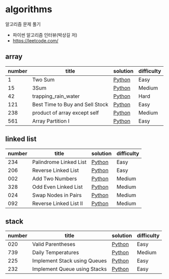 # algorithms

알고리즘 문제 풀기



- 파이썬 알고리즘 인터뷰(박상길 저)
- https://leetcode.com/



## array

| number | title                           | solution                                                     | difficulty |
| ------ | ------------------------------- | ------------------------------------------------------------ | ---------- |
| 1      | Two Sum                         | [Python](https://github.com/leegwae/algorithms/blob/main/array/001_two_sum.py) | Easy       |
| 15     | 3Sum                            | [Python](https://github.com/leegwae/algorithms/blob/main/array/015_3Sum.py) | Medium     |
| 42     | trapping_rain_water             | [Python](https://github.com/leegwae/algorithms/blob/main/array/042_trapping_rain_water.py) | Hard       |
| 121    | Best Time to Buy and Sell Stock | [Python](https://github.com/leegwae/algorithms/blob/main/array/121_best_time_to_but_and_sell_stock.py) | Easy       |
| 238    | product of array except self    | [Python](https://github.com/leegwae/algorithms/blob/main/array/238_product_of_array_except_self.py) | Medium     |
| 561    | Array Partition I               | [Python](https://github.com/leegwae/algorithms/blob/main/array/561_array_partition_i.py) | Easy       |



## linked list

| number | title                  | solution                                                     | difficulty |
| ------ | ---------------------- | ------------------------------------------------------------ | ---------- |
| 234    | Palindrome Linked List | [Python](https://github.com/leegwae/algorithms/blob/main/linked_list/234_palindrome_linked_list.py) | Easy       |
| 206    | Reverse Linked List    | [Python](https://github.com/leegwae/algorithms/blob/main/linked_list/206_reverse_linked_list.py) | Easy       |
| 002    | Add Two Numbers        | [Python](https://github.com/leegwae/algorithms/blob/main/linked_list/206_reverse_linked_list.py) | Medium     |
| 328    | Odd Even Linked List   | [Python](https://github.com/leegwae/algorithms/blob/main/linked_list/328_odd_even_linked_list.py) | Medium     |
| 024    | Swap Nodes in Pairs    | [Python](https://github.com/leegwae/algorithms/blob/main/linked_list/024_swap_nodes_in_pairs.py) | Medium     |
| 092    | Reverse Linked List II | [Python](https://github.com/leegwae/algorithms/blob/main/linked_list/092_reverse_linked_list_ii.py) | Medium     |



## stack

| number | title                        | solution                                                     | difficulty |
| ------ | ---------------------------- | ------------------------------------------------------------ | ---------- |
| 020    | Valid Parentheses            | [Python](https://github.com/leegwae/algorithms/blob/main/stack/20_valid_parentheses.py) | Easy       |
| 739    | Daily Temperatures           | [Python](https://github.com/leegwae/algorithms/blob/main/stack/739_daily_temperatures.py) | Medium     |
| 225    | Implement Stack using Queues | [Python](https://github.com/leegwae/algorithms/blob/main/stack/225_implement_stack_using_queues.py) | Easy       |
| 232    | Implement Queue using Stacks | [Python](https://github.com/leegwae/algorithms/blob/main/stack/232_implement_queue_using_stacks.py) | Easy       |

